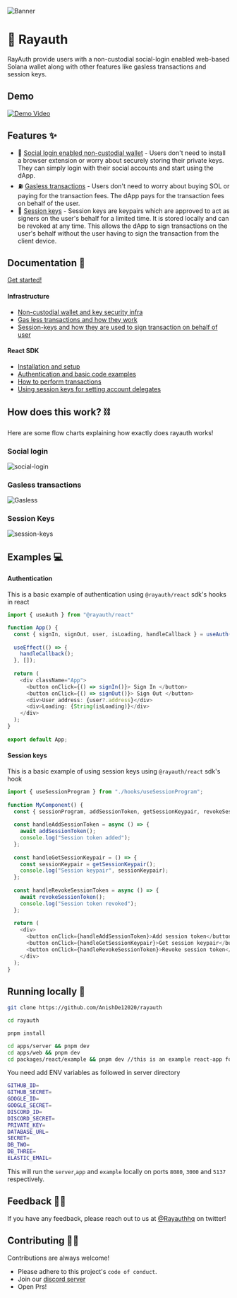 
![Banner](https://pbs.twimg.com/profile_banners/1622519163813244928/1676306743/1500x500)


# 🔐 Rayauth

RayAuth provide users with a non-custodial social-login enabled web-based Solana wallet along with other features like gasless transactions and session keys.

## Demo

[![Demo Video](https://img.youtube.com/vi/sj0xvahmNd8/0.jpg)](https://www.youtube.com/watch?v=sj0xvahmNd8)

## Features ✨


- 👤 [Social login enabled non-custodial wallet](#social-login-enabled-non-custodial-wallet) - Users don't need to install a browser extension or worry about securely storing their private keys. They can simply login with their social accounts and start using the dApp.
- ⛽️ [Gasless transactions](#gasless-transactions) - Users don't need to worry about buying SOL or paying for the transaction fees. The dApp pays for the transaction fees on behalf of the user.
- 🔑 [Session keys](#session-keys) - Session keys are keypairs which are approved to act as signers on the user's behalf for a limited time. It is stored locally and can be revoked at any time. This allows the dApp to sign transactions on the user's behalf without the user having to sign the transaction from the client device.
## Documentation 📖

[Get started!](https://docs.rayauth.com)

#### Infrastructure 

- [Non-custodial wallet and key security infra](https://docs.rayauth.com/architecture/wallet)
- [Gas less transactions and how they work](https://docs.rayauth.com/architecture/gasless)
- [Session-keys and how they are used to sign transaction on behalf of user](https://docs.rayauth.com/architecture/)

#### React SDK 

- [Installation and setup](https://docs.rayauth.com/react-sdk/installation)
- [Authentication and basic code examples](https://docs.rayauth.com/react-sdk/installation)
- [How to perform transactions](https://docs.rayauth.com/react-sdk/transaction)
- [Using session keys for setting account delegates](https://docs.rayauth.com/react-sdk/session)



## How does this work? ⛓

Here are some flow charts explaining how exactly does rayauth works!

### Social login

![social-login](https://docs.rayauth.com/_next/image?url=%2F_next%2Fstatic%2Fmedia%2Fwallet.excalidraw.ddbd3b0e.png&w=1920&q=75)


### Gasless transactions

![Gasless](https://docs.rayauth.com/_next/image?url=%2F_next%2Fstatic%2Fmedia%2Fgasless.excalidraw.95823806.png&w=1920&q=75)


### Session Keys

![session-keys](https://media.discordapp.net/attachments/1055538098315989003/1084641695666278420/session-keys.png?width=2206&height=870)



## Examples 💻


#### Authentication 

This is a basic example of authentication using `@rayauth/react` sdk's hooks in react

```ts
import { useAuth } from "@rayauth/react"

function App() {
  const { signIn, signOut, user, isLoading, handleCallback } = useAuth();
 
  useEffect(() => {
    handleCallback();
  }, []);
 
  return (
    <div className="App">
      <button onClick={() => signIn()}> Sign In </button>
      <button onClick={() => signOut()}> Sign Out </button>
      <div>User address: {user?.address}</div>
      <div>Loading: {String(isLoading)}</div>
    </div>
  );
}
 
export default App;
```

#### Session keys

This is a basic example of using session keys using `@rayauth/react` sdk's hook 

```ts
import { useSessionProgram } from "./hooks/useSessionProgram";
 
function MyComponent() {
  const { sessionProgram, addSessionToken, getSessionKeypair, revokeSessionToken } = useSessionProgram();
 
  const handleAddSessionToken = async () => {
    await addSessionToken();
    console.log("Session token added");
  };
 
  const handleGetSessionKeypair = () => {
    const sessionKeypair = getSessionKeypair();
    console.log("Session keypair", sessionKeypair);
  };
 
  const handleRevokeSessionToken = async () => {
    await revokeSessionToken();
    console.log("Session token revoked");
  };
 
  return (
    <div>
      <button onClick={handleAddSessionToken}>Add session token</button>
      <button onClick={handleGetSessionKeypair}>Get session keypair</button>
      <button onClick={handleRevokeSessionToken}>Revoke session token</button>
    </div>
  );
}
```

## Running locally 🏡

```bash
git clone https://github.com/AnishDe12020/rayauth

cd rayauth

pnpm install

cd apps/server && pnpm dev
cd apps/web && pnpm dev
cd packages/react/example && pnpm dev //this is an example react-app for sdks
```

You need add ENV variables as followed in server directory

```bash
GITHUB_ID=
GITHUB_SECRET=
GOOGLE_ID=
GOOGLE_SECRET=
DISCORD_ID=
DISCORD_SECRET=
PRIVATE_KEY=
DATABASE_URL=
SECRET=
DB_TWO=
DB_THREE=
ELASTIC_EMAIL=
```

This will run the `server`,`app` and `example` locally on ports 
`8080`, `3000` and `5137` respectively.





## Feedback ✍🏻

If you have any feedback, please reach out to us at [@Rayauthhq](https://twitter.com/rayauthhq) on twitter!


## Contributing 🙌🏻

Contributions are always welcome!

- Please adhere to this project's `code of conduct`.
- Join our [discord server](https://discord.gg/Zv5K3Ss2gM)
- Open Prs!



